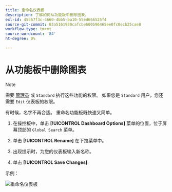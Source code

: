 ```yaml
---
title: 重命名仪表板
description: 了解如何从功能板中删除图表。
exl-id: 45c67f3c-4660-4bb5-ba10-55ed666525f4
source-git-commit: 03a5161930cafcbe600b96465ee0fc0ecb25cae8
workflow-type: tm+mt
source-wordcount: '84'
ht-degree: 0%

---
```


# 从功能板中删除图表

>[!NOTE]
>
>需要 [管理员](../../administrator/user-management/user-management.md) 或 `Standard` 执行这些功能的权限。 如果您是 `Standard` 用户，您还需要 `Edit` 仪表板的权限。

有时候，名字不再合适。 重命名功能板既快速又简单。

1. 在操控板中，单击 **[!UICONTROL Dashboard Options]** 菜单的位置，位于屏幕顶部的 `Global Search` 菜单。

1. 单击 **[!UICONTROL Rename]** 在下拉菜单中。

1. 出现提示时，为您的仪表板输入新名称。

1. 单击 **[!UICONTROL Save Changes]**.

示例：

![重命名仪表板](../../assets/renaming-dboard.gif)
